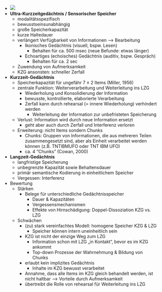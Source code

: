 - ![](https://firebasestorage.googleapis.com/v0/b/firescript-577a2.appspot.com/o/imgs%2Fapp%2Fssoenksen%2FdcefIoG5pm.png?alt=media&token=3d019569-8358-4f8c-a4e3-ea2b8d7673fc)
- **Ultra-Kurzzeitgedächtnis / Sensorischer Speicher** 
    - modalitätsspezifisch 
    - bewusstseinsunabhängig
    - große Speicherkapazität
    - kurze Haltedauer
    - verlängert Verfügbarkeit von Informationen --> Bearbeitung
        - Ikonisches Gedächtnis (visuell, bspw. Lesen)
            - Behalten für ca. 500 msec (neue Befunde: etwas länger)
        - Echoartiges (echoisches) Gedächtnis (auditiv, bspw. Gespräch) 
            - Behalten für ca. 2 sec
    - Zuwendung von Aufmerksamkeit 
    - KZG ansonsten: schneller Zerfall
- **Kurzzeit-Gedächtnis**
    - Speicherkapazität für ungefähr 7 ± 2 Items (Miller, 1956) 
    - zentrale Funktion: Weiterverarbeitung und Weiterleitung ins LZG
        - Wiederholung und Konsolidierung der Information
        - bewusste, kontrollierte, elaborierte Verarbeitung
        - Zerfall kann durch rehearsal (= innere Wiederholung) verhindert werden
            - Weiterleitung der Information zur unbefristeten Speicherung 
    - Verlust: Information wird durch neue Information ersetzt
        - geht aber auch durch Zerfall und Interferenz verloren 
    - Erweiterung: nicht Items sondern Chunks
        - Chunks: Gruppen von Informationen, die aus mehreren Teilen zusammengesetzt sind, aber als Einheit verarbeitet werden können (z.B. TNTIBMUFO oder TNT IBM UFO)
        - ca. 4 “Chunks” (Cowan, 2000)
- **Langzeit-Gedächtnis**
    - langfristige Speicherung
    - unbegrenzte Kapazität sowie Behaltensdauer
    - primär semantische Kodierung in einheitlichem Speicher 
    - Vergessen: Interferenz
- Bewertung
    - Stärken
        - Belege für unterschiedliche Gedächtnisspeicher
            - Dauer & Kapazitäten
            - Vergessensmechanismen
            - Effekte von Hirnschädigung: Doppel-Dissoziation KZG vs. LZG
    - Schwächen
        - (zu) stark vereinfachtes Modell: homogene Speicher KZG & LZG
            - Speicher können intern uneinheitlich sein 
        - KZG ist nicht der einzige Weg zum LZG
            - Information schon mit LZG „in Kontakt“, bevor es im KZG ankommt
            - Top-down Prozesse der Wahrnehmung & Bildung von Chunks 
        - erlaubt kein implizites Gedächtnis
            - Inhalte im KZG bewusst verarbeitet
        - Annahme, dass alle Items im KZG gleich behandelt werden, ist nicht haltbar --> Vorteile durch Aufmerksamkeit
        - übertreibt die Rolle von rehearsal für Weiterleitung ins LZG
